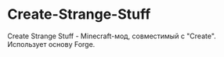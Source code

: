 # Create-Strange-Stuff
Create Strange Stuff - Minecraft-мод, совместимый с "Create". Использует основу Forge.
